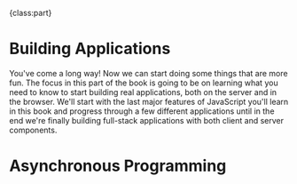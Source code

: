 {class:part}

# Building Applications

You've come a long way! Now we can start doing some things that are more fun. The focus in this part of the book is going to be on learning what you need to know to start building real applications, both on the server and in the browser. We'll start with the last major features of JavaScript you'll learn in this book and progress through a few different applications until in the end we're finally building full-stack applications with both client and server components.

# Asynchronous Programming
